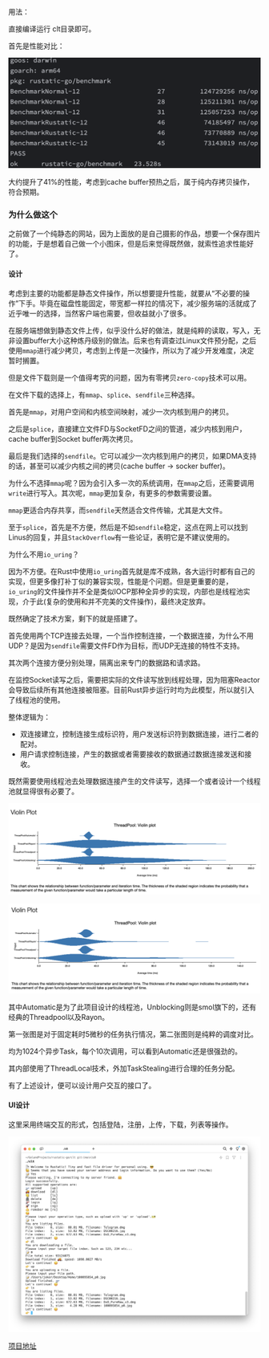 用法：

直接编译运行 clt目录即可。

首先是性能对比：

![image-20240308232037792](img/image-20240308232037792.png)

大约提升了41%的性能，考虑到cache buffer预热之后，属于纯内存拷贝操作，符合预期。

### 为什么做这个

之前做了一个纯静态的网站，因为上面放的是自己摄影的作品，想要一个保存图片的功能，于是想着自己做一个小图床，但是后来觉得既然做，就索性追求性能好了。

#### 设计

考虑到主要的功能都是静态文件操作，所以想要提升性能，就要从“不必要的操作”下手。毕竟在磁盘性能固定，带宽都一样拉的情况下，减少服务端的活就成了近乎唯一的选择，当然客户端也需要，但收益就小了很多。



在服务端想做到静态文件上传，似乎没什么好的做法，就是纯粹的读取，写入，无非设置buffer大小这种炼丹级别的做法。后来也有调查过Linux文件预分配，之后使用`mmap`进行减少拷贝，考虑到上传是一次操作，所以为了减少开发难度，决定暂时搁置。

但是文件下载则是一个值得考究的问题，因为有零拷贝`zero-copy`技术可以用。



在文件下载的选择上，有`mmap`、`splice`、`sendfile`三种选择。

首先是`mmap`，对用户空间和内核空间映射，减少一次内核到用户的拷贝。

之后是`splice`，直接建立文件FD与SocketFD之间的管道，减少内核到用户，cache buffer到Socket buffer两次拷贝。

最后是我们选择的`sendfile`。它可以减少一次内核到用户的拷贝，如果DMA支持的话，甚至可以减少内核之间的拷贝(cache buffer -> socker buffer)。

为什么不选择`mmap`呢？因为会引入多一次的系统调用，在`mmap`之后，还需要调用`write`进行写入。其次呢，`mmap`更加复杂，有更多的参数需要设置。

`mmap`更适合内存共享，而`sendfile`天然适合文件传输，尤其是大文件。

至于`splice`，首先是不方便，然后是不如`sendfile`稳定，这点在网上可以找到Linus的回复，并且`StackOverflow`有一些论证，表明它是不建议使用的。



为什么不用`io_uring`？

因为不方便。在Rust中使用`io_uring`首先就是库不成熟，各大运行时都有自己的实现，但更多像打补丁似的兼容实现，性能是个问题。但是更重要的是，`io_uring`的文件操作并不全是类似IOCP那种全异步的实现，内部也是线程池实现，介于此(复杂的使用和并不完美的文件操作)，最终决定放弃。



既然确定了技术方案，剩下的就是搭建了。

首先使用两个TCP连接去处理，一个当作控制连接，一个数据连接，为什么不用UDP？是因为`sendfile`需要文件FD作为目标，而UDP无连接的特性不支持。

其次两个连接方便分别处理，隔离出来专门的数据路和请求路。

在监控Socket读写之后，需要把实际的文件读写放到线程处理，因为阻塞Reactor会导致后续所有其他连接被阻塞。目前Rust异步运行时均为此模型，所以就引入了线程池的使用。

整体逻辑为：

- 双连接建立，控制连接生成标识符，用户发送标识符到数据连接，进行二者的配对。
- 用户请求控制连接，产生的数据或者需要接收的数据通过数据连接发送和接收。

既然需要使用线程池去处理数据连接产生的文件读写，选择一个或者设计一个线程池就显得很有必要了。

![image-20240309212949385](img/image-20240309212949385.png)

![image-20240309213456152](img/image-20240309213456152.png)

其中Automatic是为了此项目设计的线程池，Unblocking则是smol旗下的，还有经典的Threadpool以及Rayon。

第一张图是对于固定耗时5微秒的任务执行情况，第二张图则是纯粹的调度对比。

均为1024个异步Task，每个10次调用，可以看到Automatic还是很强劲的。

其内部使用了ThreadLocal技术，外加TaskStealing进行合理的任务分配。



有了上述设计，便可以设计用户交互的接口了。

#### UI设计

这里采用终端交互的形式，包括登陆，注册，上传，下载，列表等操作。

![image-20240309214134981](img/image-20240309214134981.png)

[项目地址](https://github.com/SuanCaiYv/rustatic)

